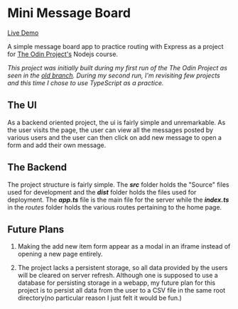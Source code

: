 # Mini Message Board

[Live Demo](https://mini-message-board-ndqi.onrender.com/)

A simple message board app to practice routing with Express as a project for [The Odin Project's](https://www.theodinproject.com/dashboard) Nodejs course.

_This project was initially built during my first run of the The Odin Project as seen in the [old branch](https://github.com/Ashish-Krishna-K/mini-message-board/tree/old). During my second run, I'm revisiting few projects and this time I chose to use TypeScript as a practice._

## The UI

As a backend oriented project, the ui is fairly simple and unremarkable. As the user visits the page, the user can view all the messages posted by various users and the user can then click on add new message to open a form and add their own message.

## The Backend

The project structure is fairly simple. The _**src**_ folder holds the "Source" files used for development and the _**dist**_ folder holds the files used for deployment. The _**app.ts**_ file is the main file for the server while the _**index.ts**_ in the _routes_ folder holds the various routes pertaining to the home page.

## Future Plans

1. Making the add new item form appear as a modal in an iframe instead of opening a new page entirely.

2. The project lacks a persistent storage, so all data provided by the users will be cleared on server refresh. Although one is supposed to use a database for persisting storage in a webapp, my future plan for this project is to persist all data from the user to a CSV file in the same root directory(no particular reason I just felt it would be fun.)

